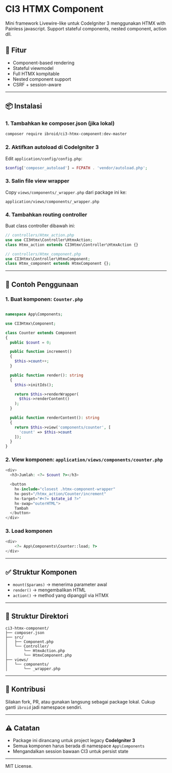 # CI3 HTMX Component

Mini framework Livewire-like untuk CodeIgniter 3 menggunakan HTMX with Painless javascript. Support stateful components, nested component, action dll.

## 🚀 Fitur

- Component-based rendering
- Stateful viewmodel
- Full HTMX kompitable
- Nested component support
- CSRF + session-aware

---

## 📦 Instalasi

### 1. Tambahkan ke composer.json (jika lokal)

```bash
composer require ibroid/ci3-htmx-component:dev-master
```

### 2. Aktifkan autoload di CodeIgniter 3

Edit `application/config/config.php`:

```php
$config['composer_autoload'] = FCPATH . 'vendor/autoload.php';
```

### 3. Salin file view wrapper

Copy `views/components/_wrapper.php` dari package ini ke:

```
application/views/components/_wrapper.php
```

### 4. Tambahkan routing controller

Buat class controller dibawah ini:

```php
// controllers/Htmx_action.php
use use CI3Htmx\Controller\HtmxAction;
class Htmx_action extends CI3Htmx\Controller\HtmxAction {}

// controllers/Htmx_component.php
use CI3Htmx\Controller\HtmxComponent;
class Htmx_component extends HtmxComponent {};
```

---

## 📄 Contoh Penggunaan

### 1. Buat komponen: `Counter.php`

```php

namespace App\Components;

use CI3Htmx\Component;

class Counter extends Component
{
  public $count = 0;

  public function increment()
  {
    $this->count++;
  }

  public function render(): string
  {
    $this->initIds();

    return $this->renderWrapper(
      $this->renderContent()
    );
  }

  public function renderContent(): string
  {
    return $this->view('components/counter', [
      'count' => $this->count
    ]);
  }
}

```

### 2. View komponen: `application/views/components/counter.php`

```php
<div>
  <h3>Jumlah: <?= $count ?></h3>

  <button
    hx-include="closest .htmx-component-wrapper"
    hx-post="/htmx_action/Counter/increment"
    hx-target="#<?= $state_id ?>"
    hx-swap="outerHTML">
    Tambah
  </button>
</div>
```

### 3. Load komponen
```php
<div>
    <?= App\Components\Counter::load; ?>
</div>
```

---

## ✅ Struktur Komponen

- `mount($params)` → menerima parameter awal
- `render()` → mengembalikan HTML
- `action()` → method yang dipanggil via HTMX

---

## 📂 Struktur Direktori

```
ci3-htmx-component/
├── composer.json
├── src/
│   ├── Component.php
│   └── Controller/
│       └── HtmxAction.php
│       └── HtmxComponent.php
├── views/
│   └── components/
│       └── _wrapper.php
```

---

## 🤝 Kontribusi

Silakan fork, PR, atau gunakan langsung sebagai package lokal. Cukup ganti `ibroid` jadi namespace sendiri.

---

## ⚠️ Catatan

- Package ini dirancang untuk project legacy **CodeIgniter 3**
- Semua komponen harus berada di namespace `App\Components`
- Mengandalkan session bawaan CI3 untuk persist state

---

MIT License.
